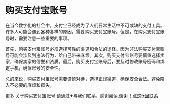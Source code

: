 # 购买支付宝账号

在当今数字化的社会中，支付宝已经成为了人们日常生活中不可或缺的支付工具。许多人可能会遇到各种各样的原因，需要购买支付宝账号。但是，在购买支付宝账号时，需要注意一些重要的事项。

首先，购买支付宝账号必须选择可靠的渠道和合法的途径。因为非法购买支付宝账号可能会涉及到违法行为，给自己带来麻烦。其次，购买支付宝账号要慎重选择卖家，确保卖家的信誉和资质。最后，购买支付宝账号后，要及时修改账号密码和绑定手机，确保账号的安全性。

总的来说，购买支付宝账号需要谨慎对待，选择正规渠道，确保安全合法。避免陷入不必要的麻烦和损失。

更多 关于购买支付宝账号 请通过✈与我们联系，感谢阅读,谢谢！[点这✈里联系](https://a.k02.cc)